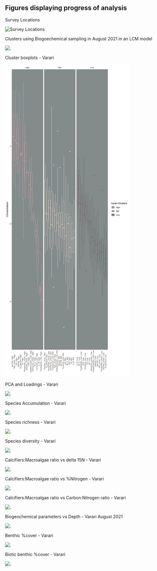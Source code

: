 ## Figures displaying progress of analysis

Survey Locations

![Survey Locations](https://github.com/dbarnas/Community_Functional_Diversity/blob/main/Output/SGDZones/Varari/Varari_CowTagID_Map.png)

Clusters using Biogoechemical sampling in August 2021 in an LCM model

![.](https://github.com/dbarnas/Community_Functional_Diversity/blob/main/Output/SGDZones/Varari/Varari_Cluster_Map_CV.png)

Cluster boxplots - Varari

![.](https://github.com/dbarnas/Community_Functional_Diversity/blob/main/Output/SGDZones/Varari/Boxplots_Varari_CV.png)

PCA and Loadings - Varari

![.](https://github.com/dbarnas/Community_Functional_Diversity/blob/main/Output/SGDZones/Varari/VarariPCA_CV.png)

Species Accumulation - Varari

![.](https://github.com/dbarnas/Community_Functional_Diversity/blob/main/Output/SGDZones/Varari/Species_Accumulation_Varari.png)

Species richness - Varari

![.](https://github.com/dbarnas/Community_Functional_Diversity/blob/main/Output/SGDZones/Varari/V_richness_boxplot.png)

Species diversity - Varari

![.](https://github.com/dbarnas/Community_Functional_Diversity/blob/main/Output/SGDZones/Varari/V_diversity_boxplot.png)

Calcifiers:Macroalgae ratio vs delta 15N - Varari

![.](https://github.com/dbarnas/Community_Functional_Diversity/blob/main/Output/SGDZones/Varari/CoralAlgae_15N.png)

Calcifiers:Macroalgae ratio vs %Nitrogen - Varari

![.](https://github.com/dbarnas/Community_Functional_Diversity/blob/main/Output/SGDZones/Varari/CoralAlgae_Npercent.png)

Calcifiers:Macroalgae ratio vs Carbon:Nitrogen ratio - Varari

![.](https://github.com/dbarnas/Community_Functional_Diversity/blob/main/Output/SGDZones/Varari/CoralAlgae_CN.png)

Biogeochemical parameters vs Depth - Varari August 2021

![.](https://github.com/dbarnas/Community_Functional_Diversity/blob/main/Output/SGDZones/Varari/Param_vs_Depth.png)

Benthic %cover - Varari

![.](https://github.com/dbarnas/Community_Functional_Diversity/blob/main/Output/SGDZones/Varari/Taxon_perc_cover_stacked.png)

Biotic benthic %cover - Varari

![.](https://github.com/dbarnas/Community_Functional_Diversity/blob/main/Output/SGDZones/Varari/Taxon_perc_cover_bioticstacked.png)

